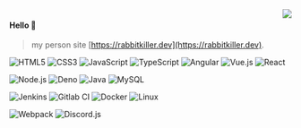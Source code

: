 <img align="right" src="https://github-readme-stats.vercel.app/api?username=rabbitkiller-dev&show_icons=true&icon_color=805AD5&text_color=718096&bg_color=ffffff&hide_title=true" />

#### Hello 👏

> my person site [https://rabbitkiller.dev](https://rabbitkiller.dev).  

![HTML5](https://img.shields.io/badge/-HTML5-%23E44D27?style=flat-square&logo=html5&logoColor=ffffff)
![CSS3](https://img.shields.io/badge/-CSS3-%231572B6?style=flat-square&logo=css3)
![JavaScript](https://img.shields.io/badge/-JavaScript-%23FFC107?style=flat-square&logo=javascript&logoColor=000000&labelColor=%23FFC107&color=%23FFC107)
![TypeScript](https://img.shields.io/badge/-TypeScript-%23282C34?style=flat-square&logo=TypeScript&logoColor=%231572B6&labelColor=%23282C34&color=%23282C34)
![Angular](https://img.shields.io/badge/-Angular-%231572B6?style=flat-square&logo=Angular&logoColor=red&labelColor=%23E44D27f)
![Vue.js](https://img.shields.io/badge/-Vue.js-%232c3e50?style=flat-square&logo=Vue.js)
![React](https://img.shields.io/badge/-React-%23282C34?style=flat-square&logo=react)

![Node.js](https://img.shields.io/badge/-Node.js-%23282C34?style=flat-square&logo=node.js)
![Deno](https://img.shields.io/badge/-Deno-%23282C34?style=flat-square&logo=deno)
![Java](https://img.shields.io/badge/-Java-%23282C34?style=flat-square&logo=Java&logoColor=orange)
![MySQL](https://img.shields.io/badge/-MySQL-%232C3A42?style=flat-square&logo=mysql&logoColor=%23ffffff)

![Jenkins](https://img.shields.io/badge/-Jenkins-%231a202c?style=flat-square&logo=Jenkins)
![Gitlab CI](https://img.shields.io/badge/-Gitlab%20CI-%231a202c?style=flat-square&logo=gitlab)
![Docker](https://img.shields.io/badge/-Docker-%231a202c?style=flat-square&logo=Docker)
![Linux](https://img.shields.io/badge/-Linux-%231a202c?style=flat-square&logo=Linux)

![Webpack](https://img.shields.io/badge/-Webpack-%231a202c?style=flat-square&logo=Webpack)
![Discord.js](https://img.shields.io/badge/-Discord-%231a202c?style=flat-square&logo=Discord)

